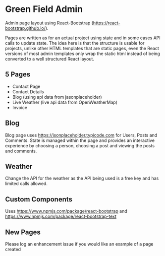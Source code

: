 # Green Field Admin

Admin page layout using React-Bootstrap (https://react-bootstrap.github.io/).

Pages are written as for an actual project using state and in some cases API calls to update state. The idea here is that the structure is usable for projects, unlike other HTML templates that are static pages, even the React versions of most admin templates only wrap the static html instead of being converted to a well structured React layout.

## 5 Pages

- Contact Page
- Contact Details
- Blog (using api data from jasonplaceholder)
- Live Weather (live api data from OpenWeatherMap)
- Invoice

## Blog 

Blog page uses https://jsonplaceholder.typicode.com for Users, Posts and Comments. State is managed within the page and provides an interactive experience by choosing a person, choosing a post and viewing the posts and comments.

## Weather

Change the API for the weather as the API being used is a free key and has limited calls allowed.

## Custom Components

Uses https://www.npmjs.com/package/react-bootstrap and https://www.npmjs.com/package/react-bootstrap-text 

## New Pages

Please log an enhancement issue if you would like an example of a page created
